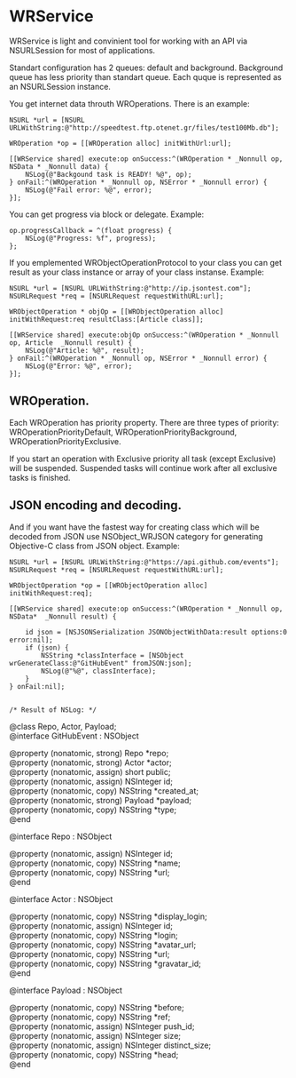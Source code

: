 # WRService

WRService is light and convinient tool for working with an API via NSURLSession  for most of applications.

Standart configuration has 2 queues: default and background. Background queue has less priority than standart queue. Each quque is represented as an NSURLSession instance. 

You get internet data throuth WROperations. There is an example:

    NSURL *url = [NSURL URLWithString:@"http://speedtest.ftp.otenet.gr/files/test100Mb.db"];
    
    WROperation *op = [[WROperation alloc] initWithUrl:url];
    
    [[WRService shared] execute:op onSuccess:^(WROperation * _Nonnull op, NSData * _Nonnull data) {
        NSLog(@"Backgound task is READY! %@", op);
    } onFail:^(WROperation * _Nonnull op, NSError * _Nonnull error) {
        NSLog(@"Fail error: %@", error);
    }];



You can get progress via block or delegate. Example:

    op.progressCallback = ^(float progress) {
        NSLog(@"Progress: %f", progress);
    };
    

If you emplemented WRObjectOperationProtocol to your class you can get result as your class instance or array of your class instanse. Example:

    NSURL *url = [NSURL URLWithString:@"http://ip.jsontest.com"];
    NSURLRequest *req = [NSURLRequest requestWithURL:url];
    
    WRObjectOperation * objOp = [[WRObjectOperation alloc] initWithRequest:req resultClass:[Article class]];
    
    [[WRService shared] execute:objOp onSuccess:^(WROperation * _Nonnull op, Article  _Nonnull result) {
        NSLog(@"Article: %@", result);
    } onFail:^(WROperation * _Nonnull op, NSError * _Nonnull error) {
        NSLog(@"Error: %@", error);
    }];

WROperation.
------------

Each WROperation has priority property. There are three types of priority: 
WROperationPriorityDefault, WROperationPriorityBackground, WROperationPriorityExclusive.

If you start an operation with Exclusive priority all task (except Exclusive) will be suspended. 
Suspended tasks will continue work after all exclusive tasks is finished.


JSON encoding and decoding.
--------------------------
And if you want have the fastest way for creating class which will be decoded from JSON use NSObject_WRJSON category for generating Objective-C class from JSON object. Example:

    NSURL *url = [NSURL URLWithString:@"https://api.github.com/events"];
    NSURLRequest *req = [NSURLRequest requestWithURL:url];
    
    WRObjectOperation *op = [[WRObjectOperation alloc] initWithRequest:req];
    
    [[WRService shared] execute:op onSuccess:^(WROperation * _Nonnull op, NSData*  _Nonnull result) {
        
        id json = [NSJSONSerialization JSONObjectWithData:result options:0 error:nil];
        if (json) {
            NSString *classInterface = [NSObject wrGenerateClass:@"GitHubEvent" fromJSON:json];
            NSLog(@"%@", classInterface);
        }
    } onFail:nil];
    
    
    /* Result of NSLog: */

@class Repo, Actor, Payload;\
@interface GitHubEvent : NSObject

@property (nonatomic, strong) Repo *repo;\
@property (nonatomic, strong) Actor *actor;\
@property (nonatomic, assign) short public;\
@property (nonatomic, assign) NSInteger id;\
@property (nonatomic, copy) NSString *created_at;\
@property (nonatomic, strong) Payload *payload;\
@property (nonatomic, copy) NSString *type;\
@end


@interface Repo : NSObject

@property (nonatomic, assign) NSInteger id;\
@property (nonatomic, copy) NSString *name;\
@property (nonatomic, copy) NSString *url;\
@end


@interface Actor : NSObject

@property (nonatomic, copy) NSString *display_login;\
@property (nonatomic, assign) NSInteger id;\
@property (nonatomic, copy) NSString *login;\
@property (nonatomic, copy) NSString *avatar_url;\
@property (nonatomic, copy) NSString *url;\
@property (nonatomic, copy) NSString *gravatar_id;\
@end

@interface Payload : NSObject

@property (nonatomic, copy) NSString *before;\
@property (nonatomic, copy) NSString *ref;\
@property (nonatomic, assign) NSInteger push_id;\
@property (nonatomic, assign) NSInteger size;\
@property (nonatomic, assign) NSInteger distinct_size;\
@property (nonatomic, copy) NSString *head;\
@end

